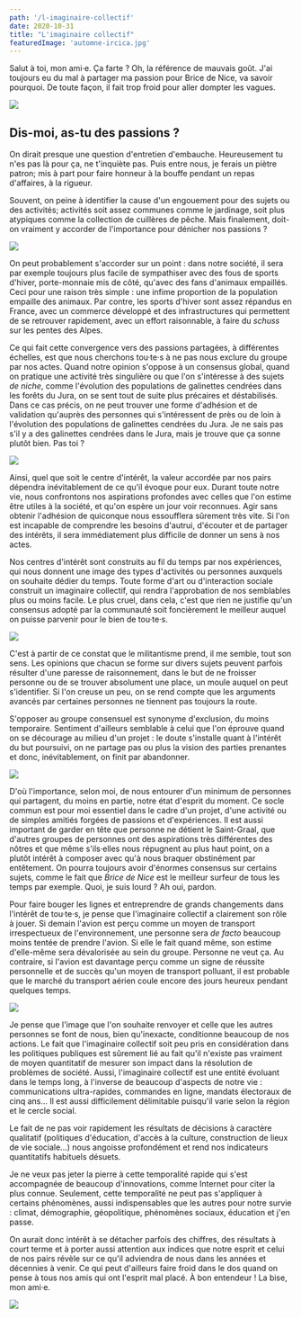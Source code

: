 ```yaml
---
path: '/l-imaginaire-collectif'
date: 2020-10-31
title: "L'imaginaire collectif"
featuredImage: 'automne-ircica.jpg'
---
```


Salut à toi, mon ami·e. Ça farte ? Oh, la référence de mauvais goût. J'ai toujours eu du mal à partager ma passion pour Brice de Nice, va savoir pourquoi. De toute façon, il fait trop froid pour aller dompter les vagues.

![](automne-ircica.jpg)

## Dis-moi, as-tu des passions ?

On dirait presque une question d'entretien d'embauche. Heureusement tu n'es pas là pour ça, ne t'inquiète pas. Puis entre nous, je ferais un piètre patron; mis à part pour faire honneur à la bouffe pendant un repas d'affaires, à la rigueur.

Souvent, on peine à identifier la cause d'un engouement pour des sujets ou des activités; activités soit assez communes comme le jardinage, soit plus atypiques comme la collection de cuillères de pêche. Mais finalement, doit-on vraiment y accorder de l'importance pour dénicher nos passions ?

![](petit-prince.jpg)

On peut probablement s'accorder sur un point : dans notre société, il sera par exemple toujours plus facile de sympathiser avec des fous de sports d'hiver, porte-monnaie mis de côté, qu'avec des fans d'animaux empaillés. Ceci pour une raison très simple : une infime proportion de la population empaille des animaux. Par contre, les sports d'hiver sont assez répandus en France, avec un commerce développé et des infrastructures qui permettent de se retrouver rapidement, avec un effort raisonnable, à faire du _schuss_ sur les pentes des Alpes.

Ce qui fait cette convergence vers des passions partagées, à différentes échelles, est que nous cherchons tou·te·s à ne pas nous exclure du groupe par nos actes. Quand notre opinion s'oppose à un consensus global, quand on pratique une activité très singulière ou que l'on s'intéresse à des sujets _de niche_, comme l'évolution des populations de galinettes cendrées dans les forêts du Jura, on se sent tout de suite plus précaires et déstabilisés. Dans ce cas précis, on ne peut trouver une forme d'adhésion et de validation qu'auprès des personnes qui s'intéressent de près ou de loin à l'évolution des populations de galinettes cendrées du Jura. Je ne sais pas s'il y a des galinettes cendrées dans le Jura, mais je trouve que ça sonne plutôt bien. Pas toi ?

![](origami.jpg)

Ainsi, quel que soit le centre d'intérêt, la valeur accordée par nos pairs dépendra inévitablement de ce qu'il évoque pour eux. Durant toute notre vie, nous confrontons nos aspirations profondes avec celles que l'on estime être utiles à la société, et qu'on espère un jour voir reconnues. Agir sans obtenir l'adhésion de quiconque nous essoufflera sûrement très vite. Si l'on est incapable de comprendre les besoins d'autrui, d'écouter et de partager des intérêts, il sera immédiatement plus difficile de donner un sens à nos actes.

Nos centres d'intérêt sont construits au fil du temps par nos expériences, qui nous donnent une image des types d'activités ou personnes auxquels on souhaite dédier du temps. Toute forme d'art ou d'interaction sociale construit un imaginaire collectif, qui rendra l'approbation de nos semblables plus ou moins facile. Le plus cruel, dans cela, c'est que rien ne justifie qu'un consensus adopté par la communauté soit foncièrement le meilleur auquel on puisse parvenir pour le bien de tou·te·s.

![](expo-saintso.jpg)

C'est à partir de ce constat que le militantisme prend, il me semble, tout son sens. Les opinions que chacun se forme sur divers sujets peuvent parfois résulter d'une paresse de raisonnement, dans le but de ne froisser personne ou de se trouver absolument une place, un moule auquel on peut s'identifier. Si l'on creuse un peu, on se rend compte que les arguments avancés par certaines personnes ne tiennent pas toujours la route.

S'opposer au groupe consensuel est synonyme d'exclusion, du moins temporaire. Sentiment d'ailleurs semblable à celui que l'on éprouve quand on se décourage au milieu d'un projet : le doute s'installe quant à l'intérêt du but poursuivi, on ne partage pas ou plus la vision des parties prenantes et donc, inévitablement, on finit par abandonner.

![](streetart-perrache.jpg)

D'où l'importance, selon moi, de nous entourer d'un minimum de personnes qui partagent, du moins en partie, notre état d'esprit du moment. Ce socle commun est pour moi essentiel dans le cadre d'un projet, d'une activité ou de simples amitiés forgées de passions et d'expériences. Il est aussi important de garder en tête que personne ne détient le Saint-Graal, que d'autres groupes de personnes ont des aspirations très différentes des nôtres et que même s'ils·elles nous répugnent au plus haut point, on a plutôt intérêt à composer avec qu'à nous braquer obstinément par entêtement. On pourra toujours avoir d'énormes consensus sur certains sujets, comme le fait que _Brice de Nice_ est le meilleur surfeur de tous les temps par exemple. Quoi, je suis lourd ? Ah oui, pardon.

Pour faire bouger les lignes et entreprendre de grands changements dans l'intérêt de tou·te·s, je pense que l'imaginaire collectif a clairement son rôle à jouer. Si demain l'avion est perçu comme un moyen de transport irrespectueux de l'environnement, une personne sera _de facto_ beaucoup moins tentée de prendre l'avion. Si elle le fait quand même, son estime d'elle-même sera dévalorisée au sein du groupe. Personne ne veut ça. Au contraire, si l'avion est davantage perçu comme un signe de réussite personnelle et de succès qu'un moyen de transport polluant, il est probable que le marché du transport aérien coule encore des jours heureux pendant quelques temps.

![](saint-so.jpg)

Je pense que l'image que l'on souhaite renvoyer et celle que les autres personnes se font de nous, bien qu'inexacte, conditionne beaucoup de nos actions. Le fait que l'imaginaire collectif soit peu pris en considération dans les politiques publiques est sûrement lié au fait qu'il n'existe pas vraiment de moyen quantitatif de mesurer son impact dans la résolution de problèmes de société. Aussi, l'imaginaire collectif est une entité évoluant dans le temps long, à l'inverse de beaucoup d'aspects de notre vie : communications ultra-rapides, commandes en ligne, mandats électoraux de cinq ans... Il est aussi difficilement délimitable puisqu'il varie selon la région et le cercle social.

Le fait de ne pas voir rapidement les résultats de décisions à caractère qualitatif (politiques d'éducation, d'accès à la culture, construction de lieux de vie sociale...) nous angoisse profondément et rend nos indicateurs quantitatifs habituels désuets.

Je ne veux pas jeter la pierre à cette temporalité rapide qui s'est accompagnée de beaucoup d'innovations, comme Internet pour citer la plus connue. Seulement, cette temporalité ne peut pas s'appliquer à certains phénomènes, aussi indispensables que les autres pour notre survie : climat, démographie, géopolitique, phénomènes sociaux, éducation et j'en passe.

On aurait donc intérêt à se détacher parfois des chiffres, des résultats à court terme et à porter aussi attention aux indices que notre esprit et celui de nos pairs révèle sur ce qu'il adviendra de nous dans les années et décennies à venir. Ce qui peut d'ailleurs faire froid dans le dos quand on pense à tous nos amis qui ont l'esprit mal placé. À bon entendeur ! La bise, mon ami·e.

![](vue-fontanes.jpg)
